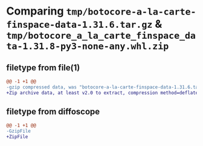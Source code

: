 # Comparing `tmp/botocore-a-la-carte-finspace-data-1.31.6.tar.gz` & `tmp/botocore_a_la_carte_finspace_data-1.31.8-py3-none-any.whl.zip`

## filetype from file(1)

```diff
@@ -1 +1 @@
-gzip compressed data, was "botocore-a-la-carte-finspace-data-1.31.6.tar", last modified: Thu Jul 20 01:20:23 2023, max compression
+Zip archive data, at least v2.0 to extract, compression method=deflate
```

## filetype from diffoscope

```diff
@@ -1 +1 @@
-GzipFile
+ZipFile
```

